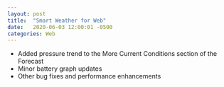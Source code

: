 ```yaml
---
layout: post
title:  "Smart Weather for Web"
date:   2020-06-03 12:00:01 -0500
categories: Web
---
```


- Added pressure trend to the More Current Conditions section of the Forecast
- Minor battery graph updates
- Other bug fixes and performance enhancements
